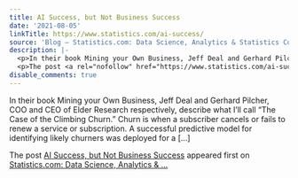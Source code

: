 ```yaml
---
title: AI Success, but Not Business Success
date: '2021-08-05'
linkTitle: https://www.statistics.com/ai-success/
source: 'Blog – Statistics.com: Data Science, Analytics & Statistics Courses'
description: |-
  <p>In their book Mining your Own Business, Jeff Deal and Gerhard Pilcher, COO and CEO of Elder Research respectively, describe what I&#8217;ll call “The Case of the Climbing Churn.” Churn is when a subscriber cancels or fails to renew a service or subscription. A successful predictive model for identifying likely churners was deployed for a [&#8230;]</p>
  <p>The post <a rel="nofollow" href="https://www.statistics.com/ai-success/">AI Success, but Not Business Success</a> appeared first on <a rel="nofollow" href="https://www.statistics.com">Statistics.com: Data Science, Analytics &amp; ...
disable_comments: true
---
```

<p>In their book Mining your Own Business, Jeff Deal and Gerhard Pilcher, COO and CEO of Elder Research respectively, describe what I&#8217;ll call “The Case of the Climbing Churn.” Churn is when a subscriber cancels or fails to renew a service or subscription. A successful predictive model for identifying likely churners was deployed for a [&#8230;]</p>
<p>The post <a rel="nofollow" href="https://www.statistics.com/ai-success/">AI Success, but Not Business Success</a> appeared first on <a rel="nofollow" href="https://www.statistics.com">Statistics.com: Data Science, Analytics &amp; ...